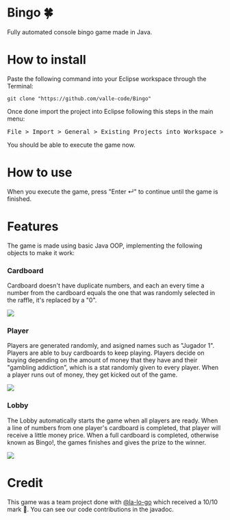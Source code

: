 # Bingo 🍀
Fully automated console bingo game made in Java. 
# How to install
Paste the following command into your Eclipse workspace through the Terminal:
```
git clone "https://github.com/valle-code/Bingo"
```
Once done import the project into Eclipse following this steps in the main menu:
<pre>File > Import > General > Existing Projects into Workspace > Next > Browse Folder "Bingo" > Finish</pre>
You should be able to execute the game now.
# How to use 
When you execute the game, press "Enter ↵" to continue until the game is finished.
# Features
The game is made using basic Java OOP, implementing the following objects to make it work:
### Cardboard
Cardboard doesn't have duplicate numbers, and each an every time a number from the cardboard equals the one that was randomly selected in the raffle, it's replaced by a "0".

<img src = "img/cardboard.jpg"></img>
### Player
Players are generated randomly, and asigned names such as "Jugador 1". Players are able to buy cardboards to keep playing. Players decide on buying depending on the amount of money that they have and their "gambling addiction", which is a stat randomly given to every player. When a player runs out of money, they get kicked out of the game. 

<img src = "img/player.jpg"></img>
### Lobby
The Lobby automatically starts the game when all players are ready. When a line of numbers from one player's cardboard is completed, that player will receive a little money price. When a full cardboard is completed, otherwise known as Bingo!, the games finishes and gives the prize to the winner. 

<img src = "/img/lobby.gif"></img>
# Credit
This game was a team project done with [@la-lo-go](https://github.com/la-lo-go) which received a 10/10 mark 💯. You can see our code contributions in the javadoc. 
